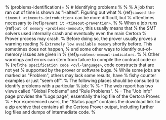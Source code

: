 % (problems-identification)=
% # Identifying problems
% 
% 
% A job that ran out of time is shown as "Halted". Figuring out what
% {ref}`caused the timeout <timeouts-introduction>` can be more difficult, but
% oftentimes necessary to {ref}`prevent it <timeout-prevention>`.
% 
% When a job runs {ref}`out of memory <problems-memout>`, this usually means that
% the SMT solvers used internally crash and eventually even the main Certora
% Prover process may crash.
% Before doing so, the prover usually proves a warning reading
% `Extremely low available memory` shortly before. This sometimes does not happen,
% and some other ways to identify out-of-memory issues are given in
% {ref}`problems-memout-indicators`.
% 
% Other warnings and errors can stem from failure to compile the contract code or
% {ref}`the specification code <cvl-language>`, code constructs that are not yet
% supported by the prover or software bugs.
% While some jobs are marked as "Problem", others may lack some results, have
% fishy counter examples or just "seem off".
% The following places should be consulted to identify problems with a particular
% job:
% 
% - The web report has two views called "Global Problems" and "Rule Problems".
% - The "Job Info" page provides the "Logs page", essentially the log file of the Certora Prover.
% - For experienced users, the "Status page" contains the download link for a zip archive that contains all the Certora Prover output, including further log files and dumps of intermediate code.
% 